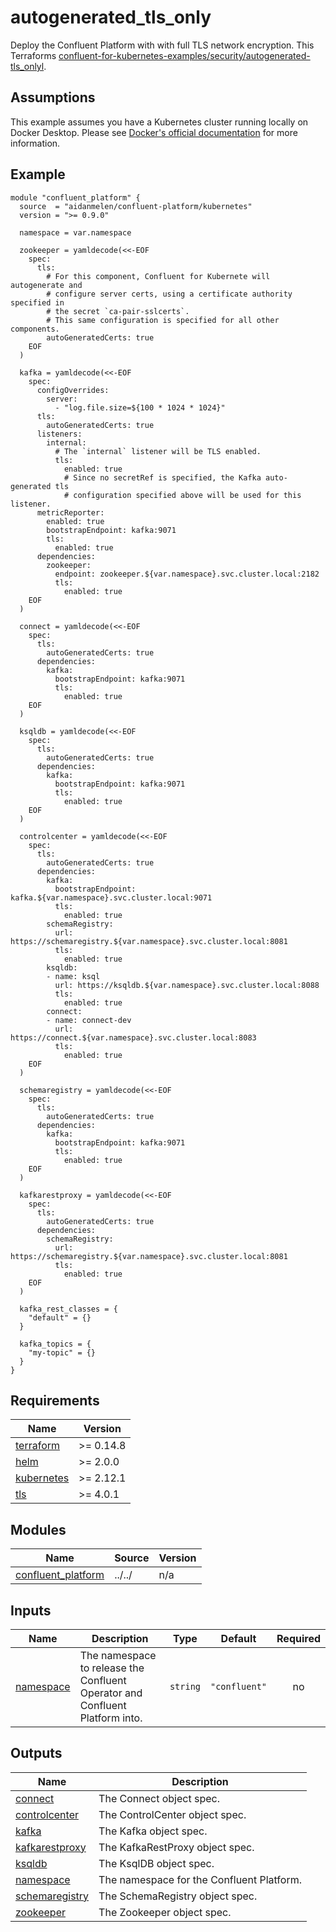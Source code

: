 # autogenerated_tls_only

Deploy the Confluent Platform with with full TLS network encryption. This Terraforms [confluent-for-kubernetes-examples/security/autogenerated-tls_onlyl](https://github.com/confluentinc/confluent-kubernetes-examples/tree/master/security/autogenerated-tls_only).

## Assumptions

This example assumes you have a Kubernetes cluster running locally on Docker Desktop. Please see [Docker's official documentation](https://docs.docker.com/desktop/kubernetes/) for more information.

<!-- BEGINNING OF PRE-COMMIT-TERRAFORM DOCS HOOK -->

## Example

```hcl
module "confluent_platform" {
  source  = "aidanmelen/confluent-platform/kubernetes"
  version = ">= 0.9.0"

  namespace = var.namespace

  zookeeper = yamldecode(<<-EOF
    spec:
      tls:
        # For this component, Confluent for Kubernete will autogenerate and
        # configure server certs, using a certificate authority specified in
        # the secret `ca-pair-sslcerts`.
        # This same configuration is specified for all other components.
        autoGeneratedCerts: true
    EOF
  )

  kafka = yamldecode(<<-EOF
    spec:
      configOverrides:
        server:
          - "log.file.size=${100 * 1024 * 1024}"
      tls:
        autoGeneratedCerts: true
      listeners:
        internal:
          # The `internal` listener will be TLS enabled.
          tls:
            enabled: true
            # Since no secretRef is specified, the Kafka auto-generated tls
            # configuration specified above will be used for this listener.
      metricReporter:
        enabled: true
        bootstrapEndpoint: kafka:9071
        tls:
          enabled: true
      dependencies:
        zookeeper:
          endpoint: zookeeper.${var.namespace}.svc.cluster.local:2182
          tls:
            enabled: true
    EOF
  )

  connect = yamldecode(<<-EOF
    spec:
      tls:
        autoGeneratedCerts: true
      dependencies:
        kafka:
          bootstrapEndpoint: kafka:9071
          tls:
            enabled: true
    EOF
  )

  ksqldb = yamldecode(<<-EOF
    spec:
      tls:
        autoGeneratedCerts: true
      dependencies:
        kafka:
          bootstrapEndpoint: kafka:9071
          tls:
            enabled: true
    EOF
  )

  controlcenter = yamldecode(<<-EOF
    spec:
      tls:
        autoGeneratedCerts: true
      dependencies:
        kafka:
          bootstrapEndpoint: kafka.${var.namespace}.svc.cluster.local:9071
          tls:
            enabled: true
        schemaRegistry:
          url: https://schemaregistry.${var.namespace}.svc.cluster.local:8081
          tls:
            enabled: true
        ksqldb:
        - name: ksql
          url: https://ksqldb.${var.namespace}.svc.cluster.local:8088
          tls:
            enabled: true
        connect:
        - name: connect-dev
          url:  https://connect.${var.namespace}.svc.cluster.local:8083
          tls:
            enabled: true
    EOF
  )

  schemaregistry = yamldecode(<<-EOF
    spec:
      tls:
        autoGeneratedCerts: true
      dependencies:
        kafka:
          bootstrapEndpoint: kafka:9071
          tls:
            enabled: true
    EOF
  )

  kafkarestproxy = yamldecode(<<-EOF
    spec:
      tls:
        autoGeneratedCerts: true
      dependencies:
        schemaRegistry:
          url: https://schemaregistry.${var.namespace}.svc.cluster.local:8081
          tls:
            enabled: true
    EOF
  )

  kafka_rest_classes = {
    "default" = {}
  }

  kafka_topics = {
    "my-topic" = {}
  }
}
```

## Requirements

| Name | Version |
|------|---------|
| <a name="requirement_terraform"></a> [terraform](#requirement\_terraform) | >= 0.14.8 |
| <a name="requirement_helm"></a> [helm](#requirement\_helm) | >= 2.0.0 |
| <a name="requirement_kubernetes"></a> [kubernetes](#requirement\_kubernetes) | >= 2.12.1 |
| <a name="requirement_tls"></a> [tls](#requirement\_tls) | >= 4.0.1 |
## Modules

| Name | Source | Version |
|------|--------|---------|
| <a name="module_confluent_platform"></a> [confluent\_platform](#module\_confluent\_platform) | ../../ | n/a |
## Inputs

| Name | Description | Type | Default | Required |
|------|-------------|------|---------|:--------:|
| <a name="input_namespace"></a> [namespace](#input\_namespace) | The namespace to release the Confluent Operator and Confluent Platform into. | `string` | `"confluent"` | no |
## Outputs

| Name | Description |
|------|-------------|
| <a name="output_connect"></a> [connect](#output\_connect) | The Connect object spec. |
| <a name="output_controlcenter"></a> [controlcenter](#output\_controlcenter) | The ControlCenter object spec. |
| <a name="output_kafka"></a> [kafka](#output\_kafka) | The Kafka object spec. |
| <a name="output_kafkarestproxy"></a> [kafkarestproxy](#output\_kafkarestproxy) | The KafkaRestProxy object spec. |
| <a name="output_ksqldb"></a> [ksqldb](#output\_ksqldb) | The KsqlDB object spec. |
| <a name="output_namespace"></a> [namespace](#output\_namespace) | The namespace for the Confluent Platform. |
| <a name="output_schemaregistry"></a> [schemaregistry](#output\_schemaregistry) | The SchemaRegistry object spec. |
| <a name="output_zookeeper"></a> [zookeeper](#output\_zookeeper) | The Zookeeper object spec. |
<!-- END OF PRE-COMMIT-TERRAFORM DOCS HOOK -->
